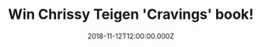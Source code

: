 ---
campaign-uuid: "c-8265c1a1-87a2-4012-bd4a-f40e1b6b2c8a"
type: "Competition"
category: "Gifts"
date: "2018-11-12T12:00:00.000Z"
end-date: "2019-01-12T23:59:00.000Z"
disable-form: false
is_promoted: false
has_entry_page: true
title: "Win Chrissy Teigen 'Cravings' book!"
competition-description: "<p>Chrissy Teigen is known as many things: supermodel, star\
  \ of Instagram and Twitter, and US TV personality, but her real passion is food.\
  \ We are giving away her amazing book 'Cravings' for you to discover all of Chrissy's\
  \ delicious recipes.</p>\r\n<p>Want to get the  New York Times bestseller and one\
  \ of the fast-selling cookery debuts in US history? Click below for a chance to\
  \ win.</p>"
hero-header: "Win Chrissy Teigen 'Cravings' book!"
terms-confirmation: "N/A"
banner-img: "https://assets.expresslyapp.com/asset-ad1a4a45-66ef-4b14-9221-d9cb0ecca9d7.jpg"
logo-left-href: "http://club.expressly.io"
logo-left-image: "https://assets.expresslyapp.com/asset-00815309-953b-44bc-ad2c-2920b4ffa850.jpg"
logo-left-title: "Expressly Club"
bg-image-hero: "https://assets.expresslyapp.com/asset-2bf9936e-6f4d-4c40-8c63-662cd16f843d.jpg"
bg-image-first: "https://assets.expresslyapp.com/asset-23b69393-3dd8-4034-8dac-94b2226b30d7.jpg"
section1-content: "<p>Salty, spicy, saucy and fun as hell (not just the food, but\
  \ Chrissy, too) these dishes are for family, friends, date night, TV dinners, party\
  \ time and for a few of those life-sucks moments. You'll learn the importance of\
  \ chillies, the secret to cheesy cheeseless eggs and life tips like how to use bacon\
  \ as a home fragrance, the single best way to wake up in the morning and how not\
  \ to overthink men or Brussels sprouts.</p>\r\n<p>Enter the form below for a chance\
  \ to win 'Cravings' by Chrissy Teigen and get ready to explore Chrissy's kitchen\
  \ as well as her world, because for Chrissy Teigen cooking, eating, life and love\
  \ are one and the same.</p>"
entry-title: "Win Chrissy Teigen 'Cravings' book!"
entry-content: "Enter the draw to win Chrissy Teigen 'Cravings' book by completing\
  \ the form below before 23:59 on 12th of January 2019."
has-winner: false
prize-description: "Chrissy Teigen 'Cravings' book."
special-conditions: "Multiple entries are allowed up to one every day."
---
